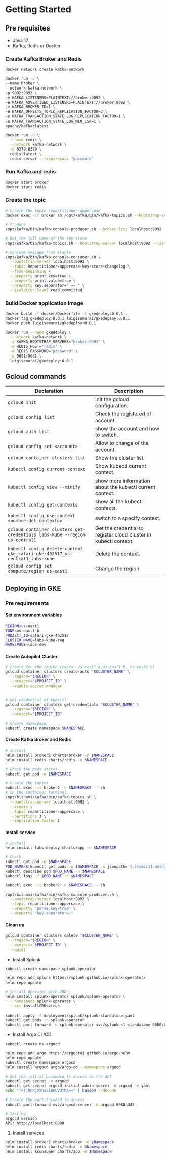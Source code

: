 # Getting Started

## Pre requisites

- Java 17
- Kafka, Redis or Docker

### Create Kafka Broker and Redis

```sh
docker network create kafka-network

docker run -d \
--name broker \
--network kafka-network \
-p 9092:9092 \
-e KAFKA_LISTENERS=PLAINTEXT://broker:9092 \
-e KAFKA_ADVERTISED_LISTENERS=PLAINTEXT://broker:9092 \
-e KAFKA_BROKER_ID=1 \
-e KAFKA_OFFSETS_TOPIC_REPLICATION_FACTOR=3 \
-e KAFKA_TRANSACTION_STATE_LOG_REPLICATION_FACTOR=1 \
-e KAFKA_TRANSACTION_STATE_LOG_MIN_ISR=1 \
apache/kafka:latest

docker run -d \
  --name redis \
  --network kafka-network \
  -p 6379:6379 \
  redis:latest \
  redis-server --requirepass "password"

```

### Run Kafka and redis

```sh
docker start broker
docker start redis
```

### Create the topic

```sh
# Create the topic repartitioner-uppercase
docker exec -it broker sh /opt/kafka/bin/kafka-topics.sh --bootstrap-server localhost:9092 --create --topic repartitioner-uppercase

# Produce
/opt/kafka/bin/kafka-console-producer.sh --broker-list localhost:9092 --topic repartitioner-uppercase --property parse.key=true --property key.separator=:

# Get the full name of the key store 
/opt/kafka/bin/kafka-topics.sh --bootstrap-server localhost:9092 --list | grep uppercase-key-store

# Consume message from ktable
/opt/kafka/bin/kafka-console-consumer.sh \
  --bootstrap-server localhost:9092 \
  --topic Repartitioner-uppercase-key-store-changelog \
  --from-beginning \
  --property print.key=true \
  --property print.value=true \
  --property key.separator=" => " \
  --isolation-level read_committed
```

### Build Docker application Image

```sh
docker build -f docker/Dockerfile -t gkedeploy:0.0.1 .
docker tag gkedeploy:0.0.1 luigisamurai/gkedeploy:0.0.1
docker push luigisamurai/gkedeploy:0.0.1

docker run --name gkedeploy \
  --network kafka-network \
  -e KAFKA_BOOTSTRAP_SERVERS="broker:9092" \
  -e REDIS_HOST="redis" \
  -e REDIS_PASSWORD="password" \
  -p 9081:9081 \
  luigisamurai/gkedeploy:0.0.1
```

## Gcloud commands

| Declaration                                                                 | Description                                                      |
|-----------------------------------------------------------------------------|------------------------------------------------------------------|
| `gcloud init`                                                               | Init the gcloud configuration.                                   |
| `gcloud config list`                                                        | Check the registered of account.                                 |
| `gcloud auth list`                                                          | show the account and how to switch.                              |
| `gcloud config set <account>`                                               | Allow to change of the account.                                  |
| `gcloud container clusters list`                                            | Show the cluster list.                                           |
| `kubectl config current-context`                                            | Show kubectl current context.                                    |
| `kubectl config view --minify`                                              | show more information about the kubectl current context.         |
| `kubectl config get-contexts`                                               | show all the kubectl contexts.                                   |
| `kubectl config use-context <nombre-del-contexto>`                          | switch to a specify context.                                     |
| `gcloud container clusters get-credentials labs-kube --region us-central1`  | Get the credential to register cloud cluster in kubectl context. |
| `kubectl config delete-context gke_safari-gke-462517_us-central1_labs-kube` | Delete the context.                                              |
| `gcloud config set compute/region us-east1 `                                | Change the region.                                               |



## Deploying in GKE

### Pre requirements

#### Set environment variables

```sh
REGION=us-east1
ZONE=us-east1-b
PROJECT_ID=safari-gke-462517
CLUSTER_NAME=labs-kube-reg
NAMESPACE=labs-dev
```
#### Create Autopilot Cluster

```sh
# Create for the region (zones: us-east1-a,us-east1-b, us-east1-c)
gcloud container clusters create-auto "$CLUSTER_NAME" \
  --region="$REGION" \
  --project="$PROJECT_ID" \
  --enable-secret-manager  

  
# Get credential of kubectl
gcloud container clusters get-credentials "$CLUSTER_NAME" \
  --region="$REGION" \
  --project="$PROJECT_ID"
  
# Create namespace
kubectl create namespace $NAMESPACE
```

#### Create Kafka Broker and Redis

```sh
# Install
helm install broker2 charts/broker -n $NAMESPACE
helm install redis charts/redis -n $NAMESPACE

# Check the pods status
kubectl get pod -n $NAMESPACE

# Create the topics
kubectl exec -it broker2 -n $NAMESPACE -- sh
# In the container terminal
/opt/bitnami/kafka/bin/kafka-topics.sh \
  --bootstrap-server localhost:9092 \
  --create \
  --topic repartitioner-uppercase \
  --partitions 3 \
  --replication-factor 1
```

#### Install service
```sh
# Install
helm install labs-deploy charts/app -n $NAMESPACE

# Check
kubectl get pod -n $NAMESPACE
POD_NAME=$(kubectl get pods -n $NAMESPACE -o jsonpath='{.items[1].metadata.name}')
kubectl describe pod $POD_NAME -n $NAMESPACE
kubectl logs -f $POD_NAME -n $NAMESPACE

kubectl exec -it broker2 -n $NAMESPACE -- sh

/opt/bitnami/kafka/bin/kafka-console-producer.sh \
  --bootstrap-server localhost:9092 \
  --topic repartitioner-uppercase \
  --property "parse.key=true" \
  --property "key.separator=:"
```

#### Clean up
```sh
gcloud container clusters delete "$CLUSTER_NAME" \
  --region="$REGION" \
  --project="$PROJECT_ID" \
  --quiet
```



- Install Splunk

```sh
kubectl create namespace splunk-operator

helm repo add splunk https://splunk.github.io/splunk-operator/
helm repo update

# Install Operator with CRDs:
helm install splunk-operator splunk/splunk-operator \
  --namespace splunk-operator \
  --set installCRDs=true
  
kubectl apply -f deployment/splunk/splunk-standalone.yaml
kubectl get pods -n splunk-operator
kubectl port-forward -n splunk-operator svc/splunk-s1-standalone 8000:8000
```

- Install Argo CI /CD

```sh
kubectl create ns argocd

helm repo add argo https://argoproj.github.io/argo-helm
helm repo update
kubectl create namespace argocd
helm install argocd argo/argo-cd --namespace argocd

# Get the initial password to access to the API
kubectl get secret -n argocd
kubectl get secret argocd-initial-admin-secret -n argocd -o yaml
echo "TFljRnNjVXhsalBOUVdtMA==" | base64 --decode

# Create the port-forward to access 
kubectl port-forward svc/argocd-server -n argocd 8080:443

# Testing
argocd version
API: http://localhost:8080
```


1. Install services
```sh
helm install broker2 charts/broker -n $Namespace
helm install redis charts/redis -n $Namespace
helm install kconsumer charts/app -n $Namespace
```




